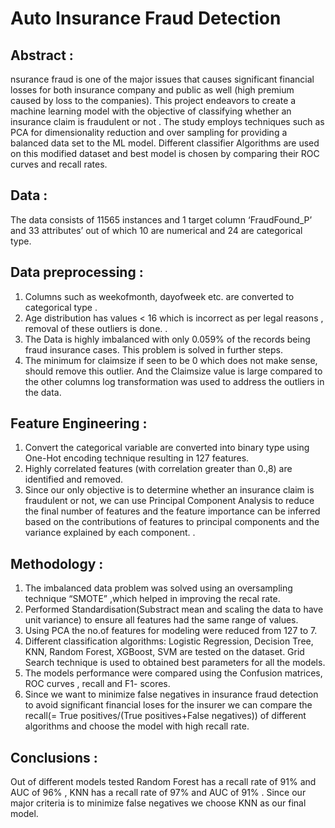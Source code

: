 # Auto Insurance Fraud Detection
## Abstract :
nsurance fraud is one of the major issues that causes significant financial losses for both insurance company and public as well (high premium caused by loss to the companies). This project endeavors to create a machine learning model with the objective of classifying whether an insurance claim is fraudulent or not . The study employs techniques such as PCA for dimensionality reduction and over sampling for providing a balanced data set to the ML model. Different classifier Algorithms are used on this modified dataset and best model is chosen by comparing their ROC curves and recall rates.

## Data :
The data consists of 11565 instances and 1 target column ‘FraudFound_P’ and 33 attributes’ out of which 10 are numerical and 24 are categorical type.

## Data preprocessing :
1. Columns such as weekofmonth, dayofweek etc. are converted to categorical type .
2. Age distribution has values < 16 which is incorrect as per legal reasons , removal of these outliers is done.                .
3. The Data is highly imbalanced with only 0.059% of the records being fraud insurance cases. This problem is solved in further steps.
4. The minimum for claimsize if seen to be 0 which does not make sense, should remove this outlier. And the Claimsize value is large compared to the other columns log transformation was used to address the outliers in the data.         

## Feature Engineering : 
1. Convert the categorical variable are converted into binary type using One-Hot encoding technique resulting in 127 features.
2. Highly correlated features (with correlation greater than 0.,8) are identified and removed.
3. Since our only objective is to determine whether an insurance claim is fraudulent or not, we can use Principal Component Analysis to reduce the final number of features and the feature importance can be inferred based on the contributions of features to principal components and the variance explained by each component. .

## Methodology :
1. The imbalanced data problem was solved using an oversampling technique “SMOTE” ,which helped in improving the recal rate.
2. Performed Standardisation(Substract mean and scaling the data to have unit variance) to ensure all features had the same range of values.  
3. Using PCA the no.of features for modeling were reduced from 127 to 7.
4. Different classification algorithms: Logistic Regression, Decision Tree, KNN, Random Forest, XGBoost, SVM are tested on the dataset. Grid Search technique is used to obtained best parameters for all the models.
5. The models performance were compared using the Confusion matrices, ROC curves , recall and F1- scores.
6. Since we want to minimize false negatives in insurance fraud detection to avoid significant financial loses for the insurer we can compare the recall(= True positives/(True positives+False negatives)) of different algorithms and choose the model with high recall rate.

## Conclusions :
Out of different models tested Random Forest has a recall rate of 91% and AUC of 96% , KNN has a recall rate of 97% and AUC  of 91% . Since our major criteria is to minimize false negatives we choose KNN as our final model.
